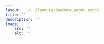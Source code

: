 ```yaml
---
layout: ../../layouts/SeeMoreLayout.astro
title: ''
description: ''
image:
    src: ''
    alt: ''
---
```

